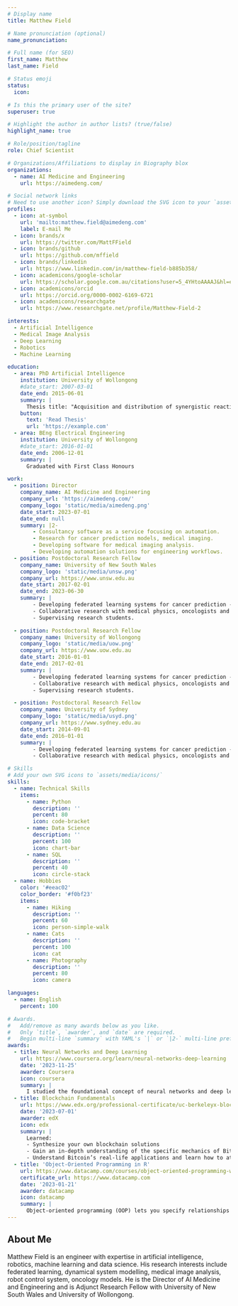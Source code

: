 ```yaml
---
# Display name
title: Matthew Field

# Name pronunciation (optional)
name_pronunciation: 

# Full name (for SEO)
first_name: Matthew
last_name: Field

# Status emoji
status:
  icon: 

# Is this the primary user of the site?
superuser: true

# Highlight the author in author lists? (true/false)
highlight_name: true

# Role/position/tagline
role: Chief Scientist

# Organizations/Affiliations to display in Biography blox
organizations:
  - name: AI Medicine and Engineering
    url: https://aimedeng.com/

# Social network links
# Need to use another icon? Simply download the SVG icon to your `assets/media/icons/` folder.
profiles:
  - icon: at-symbol
    url: 'mailto:matthew.field@aimedeng.com'
    label: E-mail Me
  - icon: brands/x
    url: https://twitter.com/MattFField
  - icon: brands/github
    url: https://github.com/mffield
  - icon: brands/linkedin
    url: https://www.linkedin.com/in/matthew-field-b885b358/
  - icon: academicons/google-scholar
    url: https://scholar.google.com.au/citations?user=5_4YHtoAAAAJ&hl=en
  - icon: academicons/orcid
    url: https://orcid.org/0000-0002-6169-6721
  - icon: academicons/researchgate
    url: https://www.researchgate.net/profile/Matthew-Field-2

interests:
  - Artificial Intelligence
  - Medical Image Analysis
  - Deep Learning
  - Robotics
  - Machine Learning

education:
  - area: PhD Artificial Intelligence
    institution: University of Wollongong
    #date_start: 2007-03-01
    date_end: 2015-06-01
    summary: |
      Thesis title: "Acquisition and distribution of synergistic reactive control skills". Supervised by [Prof David Stirling](https://scholar.google.com.au/citations?user=OQnH0pIAAAAJ&hl=en). 
    button:
      text: 'Read Thesis'
      url: 'https://example.com'
  - area: BEng Electrical Engineering
    institution: University of Wollongong
    #date_start: 2016-01-01
    date_end: 2006-12-01
    summary: |
      Graduated with First Class Honours

work:
  - position: Director
    company_name: AI Medicine and Engineering
    company_url: 'https://aimedeng.com/'
    company_logo: 'static/media/aimedeng.png'
    date_start: 2023-07-01
    date_end: null
    summary: |2-
        - Consultancy software as a service focusing on automation.
        - Research for cancer prediction models, medical imaging.
        - Developing software for medical imaging analysis.
        - Developing automation solutions for engineering workflows.
  - position: Postdoctoral Research Fellow
    company_name: University of New South Wales
    company_logo: 'static/media/unsw.png'
    company_url: https://www.unsw.edu.au
    date_start: 2017-02-01
    date_end: 2023-06-30
    summary: |
        - Developing federated learning systems for cancer prediction - AusCAT and ACDN.
        - Collaborative research with medical physics, oncologists and researchers.
        - Supervising research students.

  - position: Postdoctoral Research Fellow
    company_name: University of Wollongong
    company_logo: 'static/media/uow.png'
    company_url: https://www.uow.edu.au
    date_start: 2016-01-01
    date_end: 2017-02-01
    summary: |
        - Developing federated learning systems for cancer prediction - AusCAT and ACDN.
        - Collaborative research with medical physics, oncologists and researchers.
        - Supervising research students.

  - position: Postdoctoral Research Fellow
    company_name: University of Sydney
    company_logo: 'static/media/usyd.png'
    company_url: https://www.sydney.edu.au
    date_start: 2014-09-01
    date_end: 2016-01-01
    summary: |
        - Developing federated learning systems for cancer prediction - AusCAT.
        - Collaborative research with medical physics, oncologists and researchers.

# Skills
# Add your own SVG icons to `assets/media/icons/`
skills:
  - name: Technical Skills
    items:
      - name: Python
        description: ''
        percent: 80
        icon: code-bracket
      - name: Data Science
        description: ''
        percent: 100
        icon: chart-bar
      - name: SQL
        description: ''
        percent: 40
        icon: circle-stack
  - name: Hobbies
    color: '#eeac02'
    color_border: '#f0bf23'
    items:
      - name: Hiking
        description: ''
        percent: 60
        icon: person-simple-walk
      - name: Cats
        description: ''
        percent: 100
        icon: cat
      - name: Photography
        description: ''
        percent: 80
        icon: camera

languages:
  - name: English
    percent: 100

# Awards.
#   Add/remove as many awards below as you like.
#   Only `title`, `awarder`, and `date` are required.
#   Begin multi-line `summary` with YAML's `|` or `|2-` multi-line prefix and indent 2 spaces below.
awards:
  - title: Neural Networks and Deep Learning
    url: https://www.coursera.org/learn/neural-networks-deep-learning
    date: '2023-11-25'
    awarder: Coursera
    icon: coursera
    summary: |
      I studied the foundational concept of neural networks and deep learning. By the end, I was familiar with the significant technological trends driving the rise of deep learning; build, train, and apply fully connected deep neural networks; implement efficient (vectorized) neural networks; identify key parameters in a neural network’s architecture; and apply deep learning to your own applications.
  - title: Blockchain Fundamentals
    url: https://www.edx.org/professional-certificate/uc-berkeleyx-blockchain-fundamentals
    date: '2023-07-01'
    awarder: edX
    icon: edx
    summary: |
      Learned:
      - Synthesize your own blockchain solutions
      - Gain an in-depth understanding of the specific mechanics of Bitcoin
      - Understand Bitcoin’s real-life applications and learn how to attack and destroy Bitcoin, Ethereum, smart contracts and Dapps, and alternatives to Bitcoin’s Proof-of-Work consensus algorithm
  - title: 'Object-Oriented Programming in R'
    url: https://www.datacamp.com/courses/object-oriented-programming-with-s3-and-r6-in-r
    certificate_url: https://www.datacamp.com
    date: '2023-01-21'
    awarder: datacamp
    icon: datacamp
    summary: |
      Object-oriented programming (OOP) lets you specify relationships between functions and the objects that they can act on, helping you manage complexity in your code. This is an intermediate level course, providing an introduction to OOP, using the S3 and R6 systems. S3 is a great day-to-day R programming tool that simplifies some of the functions that you write. R6 is especially useful for industry-specific analyses, working with web APIs, and building GUIs.
---
```


## About Me

Matthew Field is an engineer with expertise in artificial intelligence, robotics, machine learning and data science. His research interests include federated learning, dynamical system modelling, medical image analysis, robot control system, oncology models. He is the Director of AI Medicine and Engineering and is Adjunct Research Fellow with University of New South Wales and University of Wollongong.
